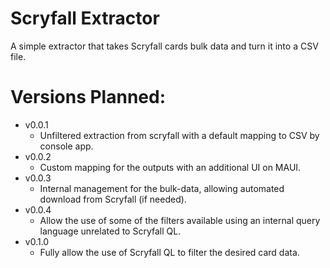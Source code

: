 # Scryfall Extractor
A simple extractor that takes Scryfall cards bulk data and turn it into a CSV file.

# Versions Planned:
- v0.0.1
  - Unfiltered extraction from scryfall with a default mapping to CSV by console app.
- v0.0.2
  - Custom mapping for the outputs with an additional UI on MAUI.
- v0.0.3
  - Internal management for the bulk-data, allowing automated download from Scryfall (if needed).
- v0.0.4
  - Allow the use of some of the filters available using an internal query language unrelated to Scryfall QL.
- v0.1.0
  - Fully allow the use of Scryfall QL to filter the desired card data.
